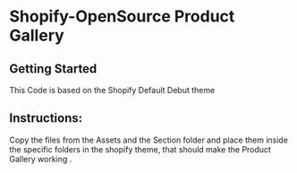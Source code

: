# Shopify-OpenSource Product Gallery

## Getting Started

This Code is based on the Shopify Default Debut theme

Instructions:
--------------
Copy the files from the Assets and the Section folder and place them inside the specific folders in the shopify theme, that should make the Product Gallery working .

